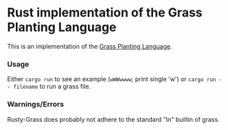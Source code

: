 # Rust implementation of the Grass Planting Language

This is an implementation of the [Grass Planting Language](http://www.blue.sky.or.jp/grass/ "Grass Planting Language").

### Usage

Either `cargo run` to see an example (`wWWwwww`; print single 'w') or `cargo run -- filename` to run a grass file.

### Warnings/Errors

Rusty-Grass does probably not adhere to the standard "In" builtin of grass.

